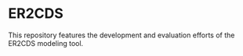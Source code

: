 # ER2CDS
This repository features the development and evaluation efforts of the ER2CDS modeling tool.
